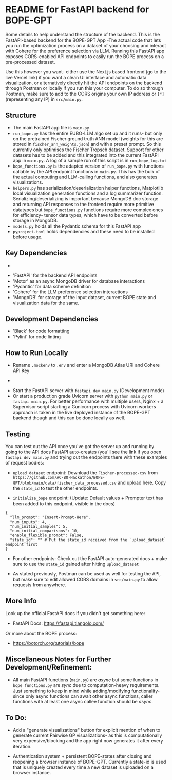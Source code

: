 # README for FastAPI backend for BOPE-GPT

Some details to help understand the structure of the backend. This is the FastAPI-based backend for the BOPE-GPT App -The actual code that lets you run the optimization process on a dataset of your choosing and interact with Cohere for the preference selection via LLM. Running this FastAPI app exposes CORS-enabled API endpoints to easily run the BOPE process on a pre-processed dataset. 

Use this however you want- either use the Next.js based frontend (go to the live Vercel link) if you want a clean UI interface and automatic data visualization, or alternatively directly hit the API endpoints on the backend through Postman or locally if you run this your computer. To do so through Postman, make sure to add to the CORS origins your own IP address or `[*]` (representing any IP) in `src/main.py`. 

## Structure 

- The main FastAPI app file is `main.py` 
- `run_bope.py` has the entire EUBO-LLM algo set up and it runs- but only on the pretrained Fischer ground truth ANN model (weights for this are stored in `fischer_ann_weights.json`) and with a preset prompt. So this currently only optimises the Fischer Tropsch dataset. Support for other datasets has to be added and this integrated into the current FastAPI app in `main.py`. A log of a sample run of this script is in `run_bope_log.txt`
- `bope_functions.py` is the adapted version of `run_bope.py` with functions callable by the API endpoint functions in `main.py`. This has the bulk of the actual computing and LLM-calling functions, and also generates visualizations. 
- `helpers.py` has serialization/deserialization helper functions, Matplotlib local visualization generation functions and a log summarizer function. Serializing/deserializing is important because MongoDB doc storage and returning API responses to the frontend require more primitive datatypes but `bope_functions.py` functions require more complex ones for efficiency- tensor data types, which have to be converted before storage in MongoDB. 
- `models.py` holds all the Pydantic schema for this FastAPI app
- `pyproject.toml` holds dependencies and these need to be installed before usage. 

## Key Dependencies

- ~~~A full list of dependencies can be viewed in the `requirements.txt` file.~~~ EDIT: Poetry is now being used as a dependency manager. Check `pyproject.toml` and `poetry.lock` for dependencies. 
- 'FastAPI' for the backend API endpoints
- 'Motor' as an async MongoDB driver for database interactions 
- 'Pydantic' for data scheme definition
- 'Cohere' for the LLM preference selection interactions 
- 'MongoDB' for storage of the input dataset, current BOPE state and visualization data for the same. 

## Development Dependencies

- 'Black' for code formatting
- 'Pylint' for code linting

## How to Run Locally 

- Rename `.mockenv` to `.env` and enter a MongoDB Atlas URI and Cohere API Key
- ~~~Install dependencies with `pip install -r requirements.txt` (Make sure you're on the `..fastapi_backend/src` folder)~~ Install dependencies with `poetry install`. 
- Start the FastAPI server with `fastapi dev main.py`  (Development mode) 
- Or start a production grade Uvicorn server with `python main.py` or `fastapi main.py`. For better performance with multiple users, Nginx + a Supervisor script starting a Gunicorn process with Uvicorn workers approach is taken in the live deployed instance of the BOPE-GPT backend though and this can be done locally as well. 

## Testing 

You can test out the API once you've got the server up and running by going to the API docs FastAPI auto-creates (you'll see the link if you open `fastapi dev main.py` and trying out the endpoints there with these examples of request bodies:

- `upload_dataset` endpoint:
Download the `Fischer-processed-csv` from `https://github.com/AC-BO-Hackathon/BOPE-GPT/blob/main/data/fischer_data_processed.csv` and upload here. Copy the `state_id` to test the other endpoints. 

- `initialize_bope` endpoint: (Update: Default values + Prompter text has been added to this endpoint, visible in the docs)
```
{
  "llm_prompt": "Insert-Prompt-Here",
  "num_inputs": 4,
  "num_initial_samples": 5,
  "num_initial_comparisons": 10,
  "enable_flexible_prompt": False,
  "state_id": "" # Put the state_id received from the `upload_dataset` endpoint first 
}
```

- For other endpoints: Check out the FastAPI auto-generated docs + make sure to use the `state_id` gained after hitting `upload_dataset` 

- As stated previously, Postman can be used as well for testing the API, but make sure to edit allowed CORS domains in `src/main.py` to allow requests from anywhere. 

## More Info 

Look up the official FastAPI docs if you didn't get something here:

- FastAPI Docs: https://fastapi.tiangolo.com/ 

Or more about the BOPE process: 

- https://botorch.org/tutorials/bope 

## Miscellaneous Notes for Further Development/Refinement: 

- All main FastAPI functions (`main.py`) are *async* but some functions in `bope_functions.py` are *sync* due to computation-heavy requirements. Just something to keep in mind while adding/modifying functionality- since only async functions can await other async functions, caller functions with at least one async callee function should be *async*.

## To Do:

- Add a "generate visualizations" button for explicit mention of when to generate current Pairwise GP visualizations- as this is computationally very expensive/blocking and the app right now generates it after every iteration. 

- Authentication system + persistent BOPE-states after closing and reopening a browser instance of BOPE-GPT. Currently a state-id is used that is uniquely created every time a new dataset is uploaded on a browser instance. 
